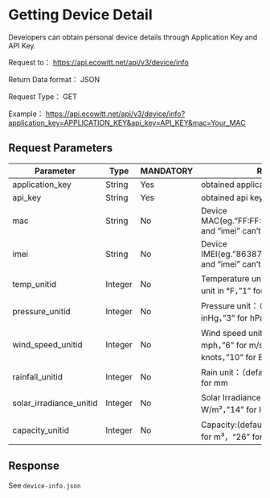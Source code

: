 # Getting Device Detail
Developers can obtain personal device details through Application Key and API Key.

Request to： https://api.ecowitt.net/api/v3/device/info

Return Data format： JSON

Request Type： GET

Example： https://api.ecowitt.net/api/v3/device/info?application_key=APPLICATION_KEY&api_key=API_KEY&mac=Your_MAC

## Request Parameters

| Parameter               | Type    | MANDATORY | Remark                                                                                                |
| ---                     | ---     | ---       | ---                                                                                                   |
| application_key         | String  | Yes       | obtained application key                                                                              |
| api_key                 | String  | Yes       | obtained api key                                                                                      |
| mac                     | String  | No        | Device MAC(eg.”FF:FF:FF:FF:FF:FF”;”mac” and “imei” can’t be null at same time)                        |
| imei                    | String  | No        | Device IMEI(eg.”863879049793071”;”mac” and “imei” can’t be null at same time)                         |
| temp_unitid             | Integer | No        | Temperature unit：（default）”2” for unit in ℉，”1” for unit in ℃                                         |
| pressure_unitid         | Integer | No        | Pressure unit：（default）”4” for inHg，”3” for hPa，”5” for mmHg                                          |
| wind_speed_unitid       | Integer | No        | Wind speed unit：（default）”9” for mph，”6” for m/s，”7” for km/h，”8” for knots，”10” for BFT，”11” for fpm |
| rainfall_unitid         | Integer | No        | Rain unit：（default）”13” for in，”12” for mm                                                            |
| solar_irradiance_unitid | Integer | No        | Solar Irradiance：（default）”16” for W/m²，”14” for lux，”15” for fc                                      |
| capacity_unitid         | Integer | No        | Capacity:(default)“24” for L，“25” for m³，“26” for gal                                                 |

## Response

See `device-info.json`
